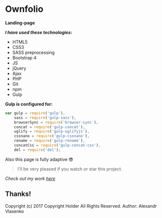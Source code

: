 # Ownfolio
**Landing-page**

**_I have used these technologies:_**
* HTML5
* CSS3
* SASS preprocessing
* Bootstrap 4
* JS
* jQuery
* Ajax
* PHP
* Git
* npm
* Gulp

**Gulp is configured for:**
```javascript
var gulp = require('gulp'),
    sass = require('gulp-sass'),
    browserSync = require('browser-sync'),
    concat = require('gulp-concat'),
    uglify = require('gulp-uglifyjs'),
    cssnano = require('gulp-cssnano'),
    rename = require('gulp-rename'),
    concatCss = require('gulp-concat-css'),
    del = require('del');
```

Also this page is fully adaptive :sunglasses:

> I'll be very pleased if you watch or star this project.

_Check out my work [here](http://a-vlasenko.zzz.com.ua/)_

## Thanks!
Copyright (c) 2017 Copyright Holder All Rights Reserved.
Author: Alexandr Vlasenko
